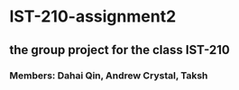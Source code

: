 # IST-210-assignment2
## the group project for the class IST-210
### Members: Dahai Qin, Andrew Crystal, Taksh
